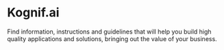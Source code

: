 # Kognif.ai
Find information, instructions and guidelines that will help you build high quality applications and solutions, bringing out the value of your business. 
